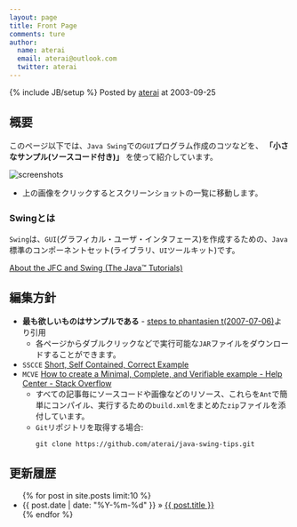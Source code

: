 ```yaml
---
layout: page
title: Front Page
comments: ture
author:
  name: aterai
  email: aterai@outlook.com
  twitter: aterai
---
```

{% include JB/setup %}
Posted by [aterai](http://ateraimemo.com/:Users/aterai.html) at 2003-09-25

## 概要
このページ以下では、`Java Swing`での`GUI`プログラム作成のコツなどを、 **「小さなサンプル(ソースコード付き)」** を使って紹介しています。

<img alt="screenshots" src="https://lh3.ggpht.com/_9Z4BYR88imo/TQslJy3MxYI/AAAAAAAAAts/xrxOCvbp-0A/s800/screenshots.png" />

- 上の画像をクリックするとスクリーンショットの一覧に移動します。

### Swingとは
`Swing`は、`GUI`(グラフィカル・ユーザ・インタフェース)を作成するための、`Java`標準のコンポーネントセット(ライブラリ、`UI`ツールキット)です。

[About the JFC and Swing (The Java™ Tutorials)](https://docs.oracle.com/javase/tutorial/uiswing/start/about.html)

## 編集方針
- **最も欲しいものはサンプルである** - [steps to phantasien t(2007-07-06)](http://steps.dodgson.org/bn/2007/07/06/#p02)より引用
    - 各ページからダブルクリックなどで実行可能な`JAR`ファイルをダウンロードすることができます。
- `SSCCE` [Short, Self Contained, Correct Example](http://sscce.org/)
- `MCVE` [How to create a Minimal, Complete, and Verifiable example - Help Center - Stack Overflow](https://stackoverflow.com/help/mcve)
    - すべての記事毎にソースコードや画像などのリソース、これらを`Ant`で簡単にコンパイル、実行するための`build.xml`をまとめた`zip`ファイルを添付しています。
    - `Git`リポジトリを取得する場合:  
        <pre><code>git clone https://github.com/aterai/java-swing-tips.git</code></pre>

## 更新履歴

<ul class="posts">
  {% for post in site.posts limit:10 %}
    <li><span>{{ post.date | date: "%Y-%m-%d" }}</span> &raquo; <a href="{{ BASE_PATH }}{{ post.url }}">{{ post.title }}</a></li>
  {% endfor %}
</ul>
